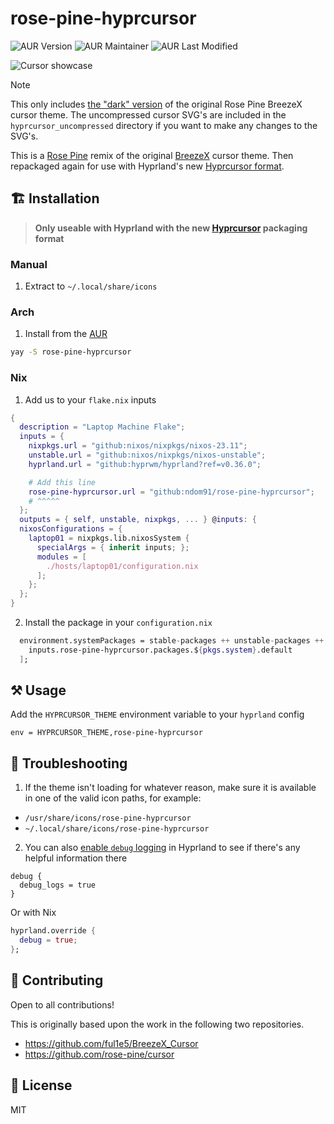 # rose-pine-hyprcursor

![AUR Version](https://img.shields.io/aur/version/rose-pine-hyprcursor?style=for-the-badge&logo=archlinux&logoColor=white&labelColor=black&color=black)
![AUR Maintainer](https://img.shields.io/aur/maintainer/rose-pine-hyprcursor?style=for-the-badge&labelColor=black&color=black)
![AUR Last Modified](https://img.shields.io/aur/last-modified/rose-pine-hyprcursor?style=for-the-badge&labelColor=black&color=black)

![Cursor showcase](https://github.com/rose-pine/cursor/assets/44733677/0c4f6823-48d5-4ec1-8e1c-201b22463ea1)

> [!NOTE]
> This only includes [the "dark" version](https://github.com/rose-pine/cursor#gallery) of the original Rose Pine BreezeX cursor theme. The uncompressed cursor SVG's are included in the `hyprcursor_uncompressed` directory if you want to make any changes to the SVG's.

This is a [Rose Pine](https://github.com/rose-pine/cursor) remix of the original [BreezeX](https://github.com/ful1e5/BreezeX_Cursor) cursor theme. Then repackaged again for use with Hyprland's new [Hyprcursor format](https://blog.vaxry.net/articles/2024-cursors).

## 🏗️ Installation

> **Only useable with Hyprland with the new [Hyprcursor](https://github.com/hyprwm/hyprcursor) packaging format**

### Manual

1. Extract to `~/.local/share/icons`

### Arch

1. Install from the [AUR](https://aur.archlinux.org/packages/rose-pine-hyprcursor)

```bash
yay -S rose-pine-hyprcursor
```

### Nix

1. Add us to your `flake.nix` inputs

```nix
{
  description = "Laptop Machine Flake";
  inputs = {
    nixpkgs.url = "github:nixos/nixpkgs/nixos-23.11";
    unstable.url = "github:nixos/nixpkgs/nixos-unstable";
    hyprland.url = "github:hyprwm/hyprland?ref=v0.36.0";

    # Add this line
    rose-pine-hyprcursor.url = "github:ndom91/rose-pine-hyprcursor";
    # ^^^^^
  };
  outputs = { self, unstable, nixpkgs, ... } @inputs: {
  nixosConfigurations = {
    laptop01 = nixpkgs.lib.nixosSystem {
      specialArgs = { inherit inputs; };
      modules = [
        ./hosts/laptop01/configuration.nix
      ];
    };
  };
}
```

2. Install the package in your `configuration.nix`

```nix
  environment.systemPackages = stable-packages ++ unstable-packages ++ [
    inputs.rose-pine-hyprcursor.packages.${pkgs.system}.default
  ];
```

## ⚒️ Usage

Add the `HYPRCURSOR_THEME` environment variable to your `hyprland` config

```
env = HYPRCURSOR_THEME,rose-pine-hyprcursor
```

## 🛟 Troubleshooting

1. If the theme isn't loading for whatever reason, make sure it is available in one of the valid icon paths, for example:

- `/usr/share/icons/rose-pine-hyprcursor`
- `~/.local/share/icons/rose-pine-hyprcursor`

2. You can also [enable `debug` logging](https://wiki.hyprland.org/Configuring/Variables/#debug) in Hyprland to see if there's any helpful information there

```hyprlang
debug {
  debug_logs = true
}
```

Or with Nix

```nix
hyprland.override {
  debug = true;
};
```

## 🤝 Contributing

Open to all contributions!

This is originally based upon the work in the following two repositories.

- https://github.com/ful1e5/BreezeX_Cursor
- https://github.com/rose-pine/cursor

## 📝 License

MIT
